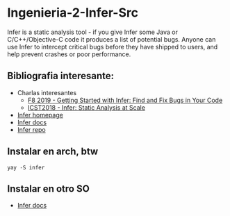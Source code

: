 # Ingenieria-2-Infer-Src

Infer is a static analysis tool - if you give Infer some Java or C/C++/Objective-C code it produces a list of potential bugs. Anyone can use Infer to intercept critical bugs before they have shipped to users, and help prevent crashes or poor performance.

## Bibliografia interesante:

- Charlas interesantes
  - [F8 2019 - Getting Started with Infer: Find and Fix Bugs in Your Code](https://www.youtube.com/watch?v=axh3J0YUu3s&t=143s&ab_channel=MetaDevelopers)
  - [ICST2018 - Infer: Static Analysis at Scale](https://www.youtube.com/watch?v=3SNPmCgl5eU&t=1419s&ab_channel=PROMPT)
- [Infer homepage](https://fbinfer.com/)
- [Infer docs](https://fbinfer.com/docs/getting-started)
- [Infer repo](https://github.com/facebook/infer)



## Instalar en arch, btw
```
yay -S infer
```

## Instalar en otro SO
- [Infer docs](https://fbinfer.com/docs/getting-started)
